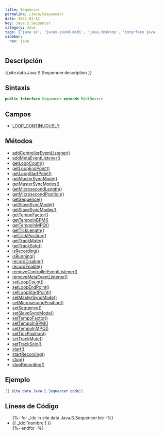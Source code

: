 ```yaml
---
title: Sequencer
permalink: /Java/Sequencer/
date: 2021-01-11
key: Java.S.Sequencer
category: Java
tags: ['java se', 'javax.sound.midi', 'java.desktop', 'interface java', 'Java 1.0']
sidebar: 
  nav: java
---
```


## Descripción
{{site.data.Java.S.Sequencer.description }}

## Sintaxis
~~~java
public interface Sequencer extends MidiDevice
~~~

## Campos
* [LOOP_CONTINUOUSLY](/Java/Sequencer/LOOP_CONTINUOUSLY)

## Métodos
* [addControllerEventListener()](/Java/Sequencer/addControllerEventListener)
* [addMetaEventListener()](/Java/Sequencer/addMetaEventListener)
* [getLoopCount()](/Java/Sequencer/getLoopCount)
* [getLoopEndPoint()](/Java/Sequencer/getLoopEndPoint)
* [getLoopStartPoint()](/Java/Sequencer/getLoopStartPoint)
* [getMasterSyncMode()](/Java/Sequencer/getMasterSyncMode)
* [getMasterSyncModes()](/Java/Sequencer/getMasterSyncModes)
* [getMicrosecondLength()](/Java/Sequencer/getMicrosecondLength)
* [getMicrosecondPosition()](/Java/Sequencer/getMicrosecondPosition)
* [getSequence()](/Java/Sequencer/getSequence)
* [getSlaveSyncMode()](/Java/Sequencer/getSlaveSyncMode)
* [getSlaveSyncModes()](/Java/Sequencer/getSlaveSyncModes)
* [getTempoFactor()](/Java/Sequencer/getTempoFactor)
* [getTempoInBPM()](/Java/Sequencer/getTempoInBPM)
* [getTempoInMPQ()](/Java/Sequencer/getTempoInMPQ)
* [getTickLength()](/Java/Sequencer/getTickLength)
* [getTickPosition()](/Java/Sequencer/getTickPosition)
* [getTrackMute()](/Java/Sequencer/getTrackMute)
* [getTrackSolo()](/Java/Sequencer/getTrackSolo)
* [isRecording()](/Java/Sequencer/isRecording)
* [isRunning()](/Java/Sequencer/isRunning)
* [recordDisable()](/Java/Sequencer/recordDisable)
* [recordEnable()](/Java/Sequencer/recordEnable)
* [removeControllerEventListener()](/Java/Sequencer/removeControllerEventListener)
* [removeMetaEventListener()](/Java/Sequencer/removeMetaEventListener)
* [setLoopCount()](/Java/Sequencer/setLoopCount)
* [setLoopEndPoint()](/Java/Sequencer/setLoopEndPoint)
* [setLoopStartPoint()](/Java/Sequencer/setLoopStartPoint)
* [setMasterSyncMode()](/Java/Sequencer/setMasterSyncMode)
* [setMicrosecondPosition()](/Java/Sequencer/setMicrosecondPosition)
* [setSequence()](/Java/Sequencer/setSequence)
* [setSlaveSyncMode()](/Java/Sequencer/setSlaveSyncMode)
* [setTempoFactor()](/Java/Sequencer/setTempoFactor)
* [setTempoInBPM()](/Java/Sequencer/setTempoInBPM)
* [setTempoInMPQ()](/Java/Sequencer/setTempoInMPQ)
* [setTickPosition()](/Java/Sequencer/setTickPosition)
* [setTrackMute()](/Java/Sequencer/setTrackMute)
* [setTrackSolo()](/Java/Sequencer/setTrackSolo)
* [start()](/Java/Sequencer/start)
* [startRecording()](/Java/Sequencer/startRecording)
* [stop()](/Java/Sequencer/stop)
* [stopRecording()](/Java/Sequencer/stopRecording)

## Ejemplo
~~~java
{{ site.data.Java.S.Sequencer.code}}
~~~

## Líneas de Código
<ul>
{%- for _ldc in site.data.Java.S.Sequencer.ldc -%}
   <li>
       <a href="{{_ldc['url'] }}">{{ _ldc['nombre'] }}</a>
   </li>
{%- endfor -%}
</ul>

